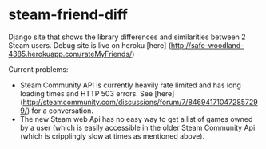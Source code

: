 steam-friend-diff
=================

Django site that shows the library differences and similarities between 2 Steam users. Debug site is live on heroku [here] (http://safe-woodland-4385.herokuapp.com/rateMyFriends/)

Current problems:
 * Steam Community API is currently heavily rate limited and has long loading times and HTTP 503 errors. See [here] (http://steamcommunity.com/discussions/forum/7/846941710472857299/) for a conversation.
 * The new Steam web Api has no easy way to get a list of games owned by a user (which is easily accessible in the older Steam Community Api (which is cripplingly slow at times as mentioned above).

